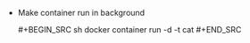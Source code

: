 - Make container run in background

  #+BEGIN_SRC sh
    docker container run -d -t <container> cat
  #+END_SRC
